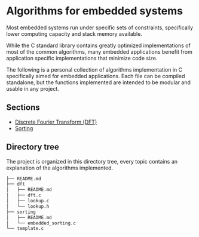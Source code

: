 
# Algorithms for embedded systems

Most embedded systems run under specific sets of constraints, specifically lower computing capacity and stack memory available. 

While the C standard library contains greatly optimized implementations of most of the common algorithms, many embedded applications benefit from application specific implementations that minimize code size.

The following is a personal collection of algorithms implementation in C specifically aimed for embedded applications. Each file can be compiled standalone, but the functions implemented are intended to be modular and usable in any project.

## Sections

* [Discrete Fourier Transform (DFT)](dft) 
* [Sorting](sorting)

## Directory tree

The project is organized in this directory tree, every topic contains an explanation of the algorithms implemented.
 
```bash
├── README.md
├── dft
│   ├── README.md
│   ├── dft.c
│   ├── lookup.c
│   └── lookup.h
├── sorting
│   ├── README.md
│   └── embedded_sorting.c
└── template.c
```